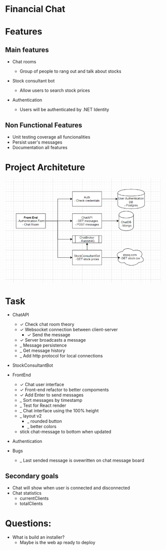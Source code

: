 # Financial Chat

# Features

## Main features

- Chat rooms
  - Group of people to rang out and talk about stocks

- Stock consultant bot
  - Allow users to search stock prices

- Authentication
  - Users will be authenticated by .NET Identity 

## Non Functional Features

- Unit testing coverage all funcionalities
- Persist user's messages
- Documentation all features

# Project Architeture

![project_arquiteture.png](project_arquiteture.png)

# Task

- ChatAPI
  - &check; Check chat room theory
  - &check; Websocket connection between client-server
    - &check; Send the message
  - &check; Server broadcasts a message
  - _ Message persistence
  - _ Get message history  
  - _ Add http protocol for local connections

- StockConsultantBot

- FrontEnd
  - &check; Chat user interface
  - &check; Front-end refactor to better compoments
  - &check; Add Enter to send messages
  - _ Sort messages by timestamp
  - _ Test for React render
  - _ Chat interface using the 100% height
  - _ layout v2
    - _ rounded button
    - _ better colors
  - stick chat-message to bottom when updated

- Authentication

- Bugs
  - _ Last sended message is ovewritten on chat message board

## Secondary goals

- Chat will show when user is connected and disconnected
- Chat statistics
  - currentClients
  - totalClients

# Questions:
 - What is build an installer?
   - Maybe is the web ap ready to deploy
 